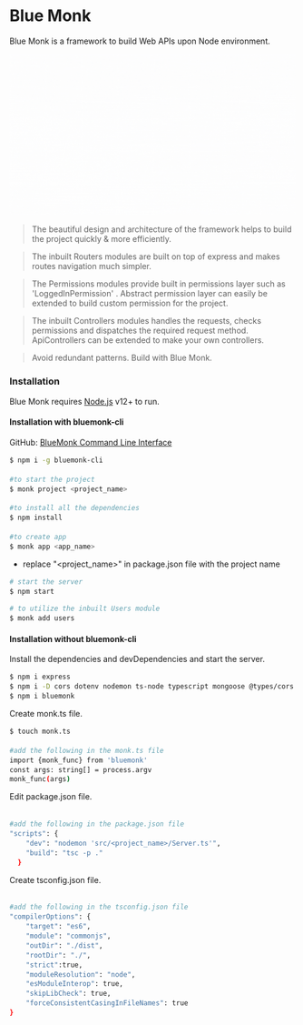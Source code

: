 # Blue Monk

Blue Monk is a framework to build Web APIs upon Node environment.

![](images/logo/bluemonkwallpaper_white.gif)

> The beautiful design and architecture of
> the framework helps to build the
> project quickly & more efficiently.

> The inbuilt Routers modules are built on top of express and makes routes navigation much simpler.

> The Permissions modules provide built in permissions layer such as 'LoggedInPermission' . Abstract permission layer can easily be extended to build custom permission for the project.

> The inbuilt Controllers modules handles the requests, checks permissions and dispatches the required request method. ApiControllers can be extended to make your own controllers.

> Avoid redundant patterns.
> Build with Blue Monk.

### Installation

Blue Monk requires [Node.js](https://nodejs.org/) v12+ to run.

#### Installation with bluemonk-cli

GitHub: [BlueMonk Command Line Interface](https://github.com/rachitaryal/blue_monk_cli)

```sh
$ npm i -g bluemonk-cli

#to start the project
$ monk project <project_name>

#to install all the dependencies
$ npm install

#to create app
$ monk app <app_name>

```

- replace "<project_name>" in package.json file with the project name

```sh
# start the server
$ npm start

```

```sh
# to utilize the inbuilt Users module
$ monk add users

```

#### Installation without bluemonk-cli

Install the dependencies and devDependencies and start the server.

```sh
$ npm i express
$ npm i -D cors dotenv nodemon ts-node typescript mongoose @types/cors @types/express @types/mongoose @types/node @types/body-parser
$ npm i bluemonk
```

Create monk.ts file.

```sh
$ touch monk.ts

#add the following in the monk.ts file
import {monk_func} from 'bluemonk'
const args: string[] = process.argv
monk_func(args)

```

Edit package.json file.

```sh

#add the following in the package.json file
"scripts": {
    "dev": "nodemon 'src/<project_name>/Server.ts'",
    "build": "tsc -p ."
  }

```

Create tsconfig.json file.

```sh

#add the following in the tsconfig.json file
"compilerOptions": {
    "target": "es6",
    "module": "commonjs",
    "outDir": "./dist",
    "rootDir": "./",
    "strict":true,
    "moduleResolution": "node",
    "esModuleInterop": true,
    "skipLibCheck": true,
    "forceConsistentCasingInFileNames": true
}

```
